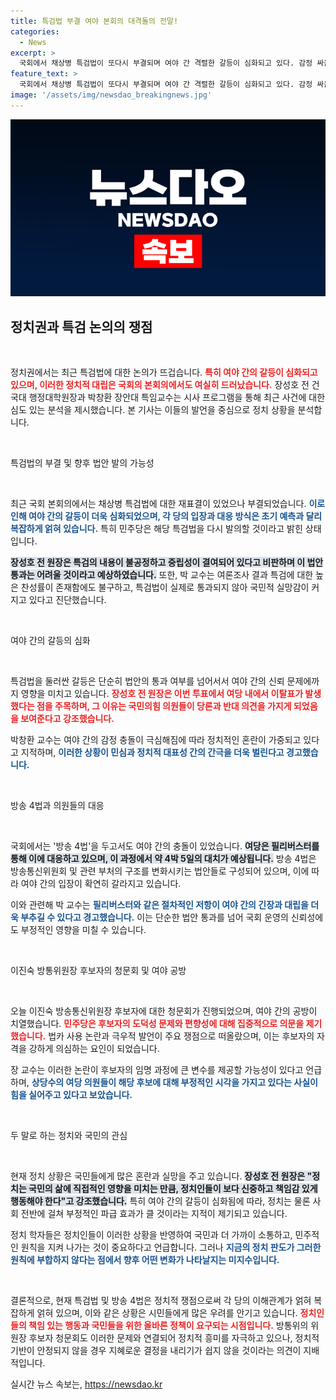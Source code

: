 ```yaml
---
title: 특검법 부결 여야 본회의 대격돌의 전말!
categories:
  - News
excerpt: >
  국회에서 채상병 특검법이 또다시 부결되며 여야 간 격렬한 갈등이 심화되고 있다. 감정 싸움과 정쟁 속, 민주당은 재발의 의사를 밝혔고 국민의힘 내에서는 내부 분열의 조짐이 보인다. 이번 사태가 향후 정치 판도를 어떻게 뒤흔들지 주목된다.
feature_text: >
  국회에서 채상병 특검법이 또다시 부결되며 여야 간 격렬한 갈등이 심화되고 있다. 감정 싸움과 정쟁 속, 민주당은 재발의 의사를 밝혔고 국민의힘 내에서는 내부 분열의 조짐이 보인다. 이번 사태가 향후 정치 판도를 어떻게 뒤흔들지 주목된다.
image: '/assets/img/newsdao_breakingnews.jpg'
---
```


<p><img src="/assets/img/newsdao_breakingnews.jpg" alt="ranknews 속보" /></p>

<h2 data-ke-size="size26">정치권과 특검 논의의 쟁점</h2>

<p data-ke-size="size16">&nbsp;</p>

<p>정치권에서는 최근 특검법에 대한 논의가 뜨겁습니다. <b><span style="color: #ee2323;">특히 여야 간의 갈등이 심화되고 있으며, 이러한 정치적 대립은 국회의 본회의에서도 여실히 드러났습니다.</span></b> 장성호 전 건국대 행정대학원장과 박창환 장안대 특임교수는 시사 프로그램을 통해 최근 사건에 대한 심도 있는 분석을 제시했습니다. 본 기사는 이들의 발언을 중심으로 정치 상황을 분석합니다.</p>

<p data-ke-size="size16">&nbsp;</p>

<p>특검법의 부결 및 향후 법안 발의 가능성</p>

<p data-ke-size="size16">&nbsp;</p>

<p>최근 국회 본회의에서는 채상병 특검법에 대한 재표결이 있었으나 부결되었습니다. <b><span style="color: #1a5490;">이로 인해 여야 간의 갈등이 더욱 심화되었으며, 각 당의 입장과 대응 방식은 초기 예측과 달리 복잡하게 얽혀 있습니다.</span></b> 특히 민주당은 해당 특검법을 다시 발의할 것이라고 밝힌 상태입니다. </p>

<p><b><span style="background-color: #21538527;">장성호 전 원장은 특검의 내용이 불공정하고 중립성이 결여되어 있다고 비판하며 이 법안 통과는 어려울 것이라고 예상하였습니다.</span></b> 또한, 박 교수는 여론조사 결과 특검에 대한 높은 찬성률이 존재함에도 불구하고, 특검법이 실제로 통과되지 않아 국민적 실망감이 커지고 있다고 진단했습니다. </p>

<p data-ke-size="size16">&nbsp;</p>

<p>여야 간의 갈등의 심화</p>

<p data-ke-size="size16">&nbsp;</p>

<p>특검법을 둘러싼 갈등은 단순히 법안의 통과 여부를 넘어서서 여야 간의 신뢰 문제에까지 영향을 미치고 있습니다. <b><span style="color: #ee2323;">장성호 전 원장은 이번 투표에서 여당 내에서 이탈표가 발생했다는 점을 주목하며, 그 이유는 국민의힘 의원들이 당론과 반대 의견을 가지게 되었음을 보여준다고 강조했습니다.</span></b> </p>

<p>박창환 교수는 여야 간의 감정 충돌이 극심해짐에 따라 정치적인 혼란이 가중되고 있다고 지적하며, <b><span style="color: #1a5490;">이러한 상황이 민심과 정치적 대표성 간의 간극을 더욱 벌린다고 경고했습니다.</span></b></p>

<p data-ke-size="size16">&nbsp;</p>

<p>방송 4법과 의원들의 대응</p>

<p data-ke-size="size16">&nbsp;</p>

<p>국회에서는 '방송 4법'을 두고서도 여야 간의 충돌이 있었습니다. <b><span style="background-color: #21538527;">여당은 필리버스터를 통해 이에 대응하고 있으며, 이 과정에서 약 4박 5일의 대치가 예상됩니다.</span></b> 방송 4법은 방송통신위원회 및 관련 부처의 구조를 변화시키는 법안들로 구성되어 있으며, 이에 따라 여야 간의 입장이 확연히 갈라지고 있습니다. </p>

<p>이와 관련해 박 교수는 <b><span style="color: #1a5490;">필리버스터와 같은 절차적인 저항이 여야 간의 긴장과 대립을 더욱 부추길 수 있다고 경고했습니다.</span></b> 이는 단순한 법안 통과를 넘어 국회 운영의 신뢰성에도 부정적인 영향을 미칠 수 있습니다.</p>

<p data-ke-size="size16">&nbsp;</p>

<p>이진숙 방통위원장 후보자의 청문회 및 여야 공방</p>

<p data-ke-size="size16">&nbsp;</p>

<p>오늘 이진숙 방송통신위원장 후보자에 대한 청문회가 진행되었으며, 여야 간의 공방이 치열했습니다. <b><span style="color: #ee2323;">민주당은 후보자의 도덕성 문제와 편향성에 대해 집중적으로 의문을 제기했습니다.</span></b> 법카 사용 논란과 극우적 발언이 주요 쟁점으로 떠올랐으며, 이는 후보자의 자격을 강하게 의심하는 요인이 되었습니다. </p>

<p>장 교수는 이러한 논란이 후보자의 임명 과정에 큰 변수를 제공할 가능성이 있다고 언급하며, <b><span style="color: #1a5490;">상당수의 여당 의원들이 해당 후보에 대해 부정적인 시각을 가지고 있다는 사실이 힘을 실어주고 있다고 보았습니다.</span></b></p>

<p data-ke-size="size16">&nbsp;</p>

<p>두 말로 하는 정치와 국민의 관심</p>

<p data-ke-size="size16">&nbsp;</p>

<p>현재 정치 상황은 국민들에게 많은 혼란과 실망을 주고 있습니다. <b><span style="background-color: #21538527;">장성호 전 원장은 "정치는 국민의 삶에 직접적인 영향을 미치는 만큼, 정치인들이 보다 신중하고 책임감 있게 행동해야 한다"고 강조했습니다.</span></b> 특히 여야 간의 갈등이 심화됨에 따라, 정치는 물론 사회 전반에 걸쳐 부정적인 파급 효과가 클 것이라는 지적이 제기되고 있습니다. </p>

<p>정치 학자들은 정치인들이 이러한 상황을 반영하여 국민과 더 가까이 소통하고, 민주적인 원칙을 지켜 나가는 것이 중요하다고 언급합니다. 그러나 <b><span style="color: #1a5490;">지금의 정치 판도가 그러한 원칙에 부합하지 않다는 점에서 향후 어떤 변화가 나타날지는 미지수입니다.</span></b></p>

<p data-ke-size="size16">&nbsp;</p>

<p>결론적으로, 현재 특검법 및 방송 4법은 정치적 쟁점으로써 각 당의 이해관계가 얽혀 복잡하게 얽혀 있으며, 이와 같은 상황은 시민들에게 많은 우려를 안기고 있습니다. <b><span style="color: #ee2323;">정치인들의 책임 있는 행동과 국민들을 위한 올바른 정책이 요구되는 시점입니다.</span></b> 방통위의 위원장 후보자 청문회도 이러한 문제와 연결되어 정치적 흥미를 자극하고 있으나, 정치적 기반이 안정되지 않을 경우 지혜로운 결정을 내리기가 쉽지 않을 것이라는 의견이 지배적입니다.</p>
실시간 뉴스 속보는, <a href="https://newsdao.kr" rel="dofollow">https://newsdao.kr</a>


